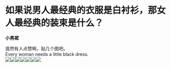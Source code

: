 # 如果说男人最经典的衣服是白衬衫，那女人最经典的装束是什么？

**小黑裙**  

竟然有人点赞啊，贴几个图吧。  
Every woman needs a little black dress.  
![](https://pic3.zhimg.com/0d2b00dafcb5dd39bf00a5ebf5ec36b6_b.jpg)![](https://pic3.zhimg.com/92d6d895bb25bf9417c82a67d0b43a2e_b.jpg)![](https://pic3.zhimg.com/f4df888d6186d52ff00c7c225e552d3a_b.jpg)![](https://pic4.zhimg.com/843387a26ad7bbc73f3846e077f81177_b.jpg)![](https://pic3.zhimg.com/0b6e91719ddccf5c3de98b3f50161a2a_b.jpg)![](https://pic1.zhimg.com/3f7f34e91cc6c3e88147c006255ad060_b.jpg)![](https://pic3.zhimg.com/01e0e837fdc0e3ad05d26ce28e85c24e_b.jpg)